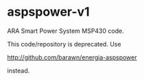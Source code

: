 # aspspower-v1
ARA Smart Power System MSP430 code.

This code/repository is deprecated. Use

http://github.com/barawn/energia-aspspower

instead.
